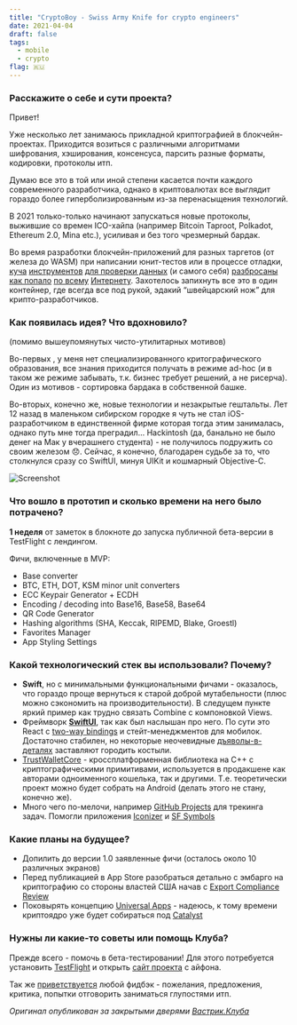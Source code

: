 ```yaml
---
title: "CryptoBoy - Swiss Army Knife for crypto engineers"
date: 2021-04-04
draft: false
tags:
  - mobile
  - crypto
flag: 🇷🇺
---
```


### Расскажите о себе и сути проекта?

Привет!

Уже несколько лет занимаюсь прикладной криптографией в блокчейн-проектах. Приходится возиться с различными алгоритмами шифрования, хэширования, консенсуса, парсить разные форматы, кодировки, протоколы итп. 

<!--more-->

Думаю все это в той или иной степени касается почти каждого современного разработчика, однако в криптовалютах все выглядит гораздо более гиперболизированным из-за перенасыщения технологий. 

В 2021 только-только начинают запускаться новые протоколы, выжившие со времен ICO-хайпа (например Bitcoin Taproot, Polkadot, Ethereum 2.0, Mina etc.), усиливая и без того чрезмерный бардак.

Во время разработки блокчейн-приложений для разных таргетов (от железа до WASM) при написании юнит-тестов или в процессе отладки, [куча](https://iancoleman.io/bip39/) [инструментов](https://jlopp.github.io/bitcoin-transaction-size-calculator/) [для проверки данных](https://guggero.github.io/cryptography-toolkit/#!/) (и самого себя) [разбросаны](https://slowli.github.io/bech32-buffer/) [как попало](https://eth-converter.com/) [по всему](https://learnmeabitcoin.com/technical/wif) [Интернету](https://apps.apple.com/gb/app/deadbeef/id1438590065). Захотелось запихнуть все это в один контейнер, где всегда все под рукой, эдакий “швейцарский нож” для крипто-разработчиков.

### Как появилась идея? Что вдохновило?

(помимо вышеупомянутых чисто-утилитарных мотивов)

Во-первых , у меня нет специализированного критографического образования, все знания приходится получать в режиме ad-hoc (и в таком же режиме забывать, т.к. бизнес требует решений, а не рисерча). Один из мотивов - сортировка бардака в собственной башке.

Во-вторых, конечно же, новые технологии и незакрытые гештальты. Лет 12 назад в маленьком сибирском городке я чуть не стал iOS-разработчиком в единственной фирме которая тогда этим занималась, однако путь мне тогда преградил... Hackintosh (да, банально не было денег на Мак у вчерашнего студента) - не получилось подружить со своим железом 😞. Сейчас, я конечно, благодарен судьбе за то, что столкнулся сразу со SwiftUI, минуя UIKit и кошмарный Objective-C.

![Screenshot](https://cryptoboyapp.github.io/assets/screenshot/screenshot.jpg)

### Что вошло в прототип и сколько времени на него было потрачено?

**1 неделя** от заметок в блокноте до запуска публичной бета-версии в TestFlight с лендингом.

Фичи, включенные в MVP:

- Base converter
- BTC, ETH, DOT, KSM minor unit converters
- ECC Keypair Generator + ECDH
- Encoding / decoding into Base16, Base58, Base64
- QR Code Generator
- Hashing algorithms (SHA, Keccak, RIPEMD, Blake, Groestl)
- Favorites Manager
- App Styling Settings

### Какой технологический стек вы использовали? Почему?

- **Swift**, но с минимальными функциональными фичами - оказалось, что гораздо проще вернуться к старой доброй мутабельности (плюс можно сэкономить на производительности). В следущем пункте яркий пример как трудно связать Combine с компоновкой Views.
- Фреймворк [**SwiftUI**](https://www.hackingwithswift.com/quick-start/swiftui), так как был наслышан про него. По сути это React с [two-way bindings](https://medium.com/swlh/swiftui-binding-a-very-simple-trick-c975a1abbf9c) и стейт-менеджментов для мобилок. Достаточно стабилен, но некоторые неочевидные [дъяволы-в-деталях](https://jasonzurita.com/swiftui-if-statement) заставляют городить костыли.
- [TrustWalletCore](https://github.com/trustwallet/wallet-core) - кроссплатформенная библиотека на С++ с криптографическими примитивами, используется в продакшене как авторами одноименного кошелька, так и другими. Т.е. теоретически проект можно будет собрать на Android (делать этого не стану, конечно же).
- Много чего по-мелочи, например [GitHub Projects](https://github.com/features/project-management/) для трекинга задач. Помогли приложения [Iconizer](https://github.com/raphaelhanneken/iconizer) и [SF Symbols](https://developer.apple.com/design/human-interface-guidelines/sf-symbols/overview/)

### Какие планы на будущее?

- Допилить до версии 1.0 заявленные фичи (осталось около 10 различных экранов)
- Перед публикацией в App Store разобраться детально с эмбарго на криптографию со стороны властей США начав с [Export Compliance Review](https://help.apple.com/app-store-connect/#/dev88f5c7bf9)
- Поковырять концепцию [Universal Apps](https://betterprogramming.pub/building-cross-platform-apps-with-swiftui-3fea88cdb0ae) - надеюсь, к тому времени криптоядро уже будет собираться под [Catalyst](https://developer.apple.com/mac-catalyst/)

### Нужны ли какие-то советы или помощь Клуба?

Прежде всего - помочь в бета-тестировании! Для этого потребуется установить [TestFlight](https://apps.apple.com/us/app/testflight/id899247664) и открыть [сайт проекта](https://cryptoboyapp.github.io/) с айфона.

Так же [приветствуется](https://github.com/CryptoboyApp/issues) любой фидбэк - пожелания, предложения, критика, попытки отговорить заниматься глупостями итп.

*Оригинал опубликован за закрытыми дверями [Вастрик.Клуба](https://vas3k.club/project/9332/)*